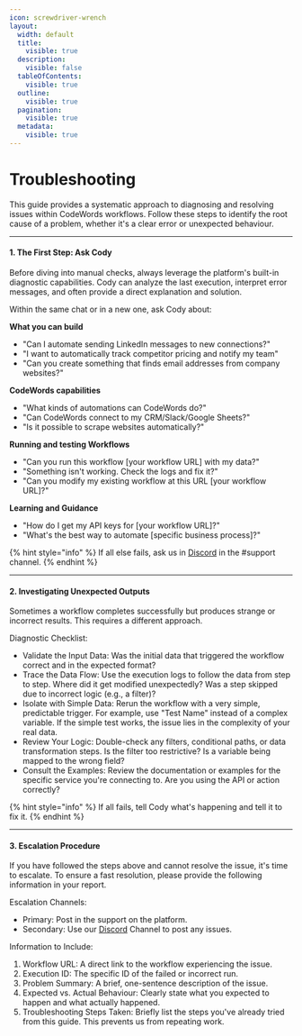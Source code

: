 ```yaml
---
icon: screwdriver-wrench
layout:
  width: default
  title:
    visible: true
  description:
    visible: false
  tableOfContents:
    visible: true
  outline:
    visible: true
  pagination:
    visible: true
  metadata:
    visible: true
---
```


# Troubleshooting

This guide provides a systematic approach to diagnosing and resolving issues within CodeWords workflows. Follow these steps to identify the root cause of a problem, whether it's a clear error or unexpected behaviour.

***

#### 1. The First Step: Ask Cody

Before diving into manual checks, always leverage the platform's built-in diagnostic capabilities. Cody can analyze the last execution, interpret error messages, and often provide a direct explanation and solution.

Within the same chat or in a new one, ask Cody about:

**What you can build**

* "Can I automate sending LinkedIn messages to new connections?"
* "I want to automatically track competitor pricing and notify my team"
* "Can you create something that finds email addresses from company websites?"

**CodeWords capabilities**

* "What kinds of automations can CodeWords do?"
* "Can CodeWords connect to my CRM/Slack/Google Sheets?"
* "Is it possible to scrape websites automatically?"

**Running and testing Workflows**

* "Can you run this workflow \[your workflow URL] with my data?"
* "Something isn't working. Check the logs and fix it?"
* "Can you modify my existing workflow at this URL \[your workflow URL]?"

**Learning and Guidance**

* "How do I get my API keys for \[your workflow URL]?"
* "What's the best way to automate \[specific business process]?"&#x20;

{% hint style="info" %}
If all else fails, ask us in [Discord](https://discord.codewords.ai/) in the #support channel.
{% endhint %}

***

#### 2. Investigating Unexpected Outputs

Sometimes a workflow completes successfully but produces strange or incorrect results. This requires a different approach.

Diagnostic Checklist:

* Validate the Input Data: Was the initial data that triggered the workflow correct and in the expected format?
* Trace the Data Flow: Use the execution logs to follow the data from step to step. Where did it get modified unexpectedly? Was a step skipped due to incorrect logic (e.g., a filter)?
* Isolate with Simple Data: Rerun the workflow with a very simple, predictable trigger. For example, use "Test Name" instead of a complex variable. If the simple test works, the issue lies in the complexity of your real data.
* Review Your Logic: Double-check any filters, conditional paths, or data transformation steps. Is the filter too restrictive? Is a variable being mapped to the wrong field?
* Consult the Examples: Review the documentation or examples for the specific service you're connecting to. Are you using the API or action correctly?

{% hint style="info" %}
If all fails, tell Cody what's happening and tell it to fix it.
{% endhint %}

***

#### 3. Escalation Procedure

If you have followed the steps above and cannot resolve the issue, it's time to escalate. To ensure a fast resolution, please provide the following information in your report.

Escalation Channels:

* Primary: Post in the support on the platform.
* Secondary: Use our [Discord](https://discord.codewords.ai/) Channel to post any issues.

Information to Include:

1. Workflow URL: A direct link to the workflow experiencing the issue.
2. Execution ID: The specific ID of the failed or incorrect run.
3. Problem Summary: A brief, one-sentence description of the issue.
4. Expected vs. Actual Behaviour: Clearly state what you expected to happen and what actually happened.
5. Troubleshooting Steps Taken: Briefly list the steps you've already tried from this guide. This prevents us from repeating work.
